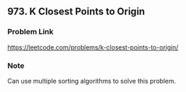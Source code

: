 ## 973. K Closest Points to Origin

### Problem Link 
https://leetcode.com/problems/k-closest-points-to-origin/

### Note
Can use multiple sorting algorithms to solve this problem.
